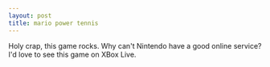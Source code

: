 ```yaml
--- 
layout: post
title: mario power tennis
---
```

Holy crap, this game rocks.  Why can't Nintendo have a good online service?  I'd love to see this game on XBox Live.

